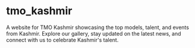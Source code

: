 # tmo_kashmir
A website for TMO Kashmir showcasing the top models, talent, and events from Kashmir. Explore our gallery, stay updated on the latest news, and connect with us to celebrate Kashmir's talent.
